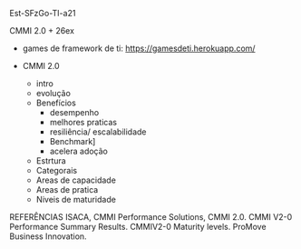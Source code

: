 Est-SFzGo-TI-a21

CMMI 2.0  + 26ex

- games de framework de ti: https://gamesdeti.herokuapp.com/

- CMMI 2.0
	- intro
	- evolução
	- Benefícios
		- desempenho
		- melhores praticas
		- resiliência/ escalabilidade
		- Benchmark]
		- acelera adoção
	- Estrtura
	- Categorais
	- Areas de capacidade
	- Areas de pratica
	- Niveis de maturidade

REFERÊNCIAS
ISACA, CMMI Performance Solutions, CMMI 2.0.
CMMI V2-0 Performance Summary Results.
CMMIV2-0 Maturity levels.
ProMove Business Innovation.